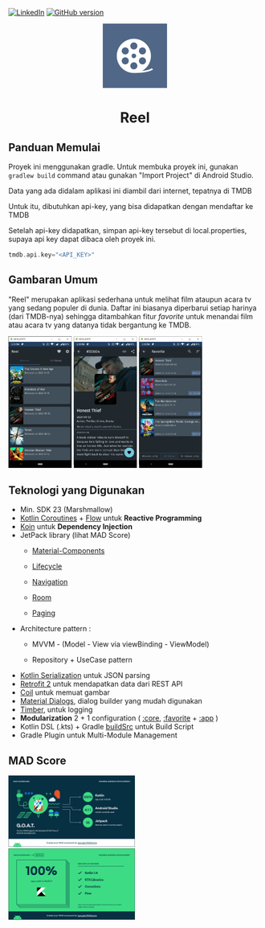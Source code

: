 <!--
 Using https://github.com/othneildrew/Best-README-Template for this README~
-->

[![LinkedIn][linkedin-shield]][linkedin-url] [![GitHub version](https://badge.fury.io/gh/alvarodwi%2Freel.svg)](https://badge.fury.io/gh/alvarodwi%2Freel)

<p align="center">
    <img src="app/src/main/ic_launcher-playstore.png" alt="Logo" width="128" height="128">
</p>
<h1 align="center">Reel</h1>

<!-- GETTING STARTED -->

## Panduan Memulai

Proyek ini menggunakan gradle. Untuk membuka proyek ini, gunakan
`gradlew build` command atau gunakan "Import Project" di Android Studio.

Data yang ada didalam aplikasi ini diambil dari internet, tepatnya di TMDB

Untuk itu, dibutuhkan api-key, yang bisa didapatkan dengan mendaftar ke TMDB

Setelah api-key didapatkan, simpan api-key tersebut di local.properties, supaya api key dapat dibaca oleh proyek ini.

```kotlin
tmdb.api.key="<API_KEY>"
```

<!-- MARKDOWN LINKS & IMAGES -->

<!-- https://www.markdownguide.org/basic-syntax/#reference-style-links -->

## Gambaran Umum

"Reel" merupakan aplikasi sederhana untuk melihat film ataupun acara tv yang sedang populer di dunia. Daftar ini biasanya diperbarui setiap harinya (dari TMDB-nya) sehingga ditambahkan fitur *favorite* untuk menandai film atau acara tv yang datanya tidak bergantung ke TMDB.

<img src="screenshots/reel_home.png" width="25%" />
<img src="screenshots/reel_detail.png" width="25%" />
<img src="screenshots/reel_favorite.png" width="25%" />

## Teknologi yang Digunakan

- Min. SDK 23 (Marshmallow)
- [Kotlin Coroutines](https://github.com/Kotlin/kotlinx.coroutines) + [Flow](https://kotlin.github.io/kotlinx.coroutines/kotlinx-coroutines-core/kotlinx.coroutines.flow/) untuk **Reactive Programming**
- [Koin](https://github.com/InsertKoinIO/koin) untuk **Dependency Injection**
- JetPack library (lihat MAD Score)
  - [Material-Components](https://github.com/material-components/material-components-android)
  
  - [Lifecycle](https://developer.android.com/jetpack/androidx/releases/lifecycle)
  
  - [Navigation](https://developer.android.com/jetpack/androidx/releases/navigation)
  
  - [Room](https://developer.android.com/jetpack/androidx/releases/room)
  
  - [Paging](https://developer.android.com/jetpack/androidx/releases/paging)
- Architecture pattern :
  - MVVM - (Model - View via viewBinding - ViewModel)
  
  - Repository + UseCase pattern
- [Kotlin Serialization](https://github.com/Kotlin/kotlinx.serialization) untuk JSON parsing
- [Retrofit 2](https://github.com/square/retrofit) untuk mendapatkan data dari REST API
- [Coil](https://github.com/coil-kt/coil) untuk memuat gambar
- [Material Dialogs](https://github.com/afollestad/material-dialogs), dialog builder yang mudah digunakan
- [Timber](https://github.com/JakeWharton/timber), untuk logging
- **Modularization** 2 + 1 configuration ( [:core](core/), [:favorite](favorite/) + [:app](app/) )
- Kotlin DSL (.kts) + Gradle [buildSrc](buildSrc/) untuk Build Script
- Gradle Plugin untuk Multi-Module Management

## MAD Score

<img src="screenshots/mad_score_summary.png" width="50%" />

<img src="screenshots/mad_score_kotlin.png" width="50%" />

[linkedin-shield]: https://img.shields.io/badge/-LinkedIn-black.svg?style=flat-square&logo=linkedin&colorB=555
[linkedin-url]: https://linkedin.com/in/alvarodwi